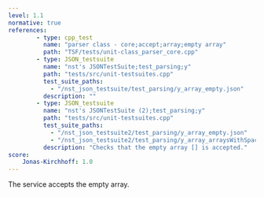 ```yaml
---
level: 1.1
normative: true
references:
        - type: cpp_test
          name: "parser class - core;accept;array;empty array"
          path: "TSF/tests/unit-class_parser_core.cpp"
        - type: JSON_testsuite
          name: "nst's JSONTestSuite;test_parsing;y"
          path: "tests/src/unit-testsuites.cpp"
          test_suite_paths:
            - "/nst_json_testsuite/test_parsing/y_array_empty.json"
          description: ""
        - type: JSON_testsuite
          name: "nst's JSONTestSuite (2);test_parsing;y"
          path: "tests/src/unit-testsuites.cpp"
          test_suite_paths:
            - "/nst_json_testsuite2/test_parsing/y_array_empty.json"
            - "/nst_json_testsuite2/test_parsing/y_array_arraysWithSpaces.json"
          description: "Checks that the empty array [] is accepted."
score:
    Jonas-Kirchhoff: 1.0
---
```


The service accepts the empty array.